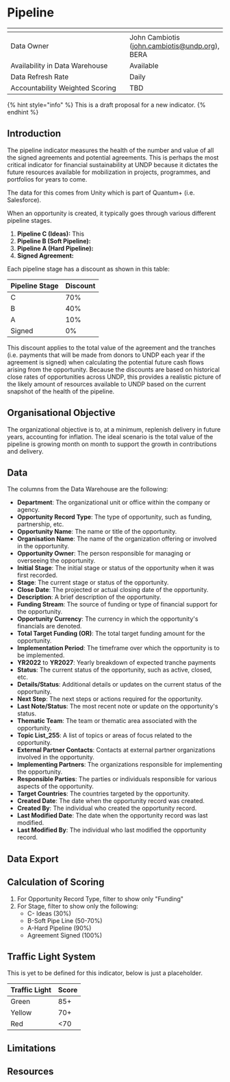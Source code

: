 # Pipeline

<table data-header-hidden><thead><tr><th width="289"></th><th></th></tr></thead><tbody><tr><td>Data Owner</td><td>John Cambiotis (<a href="mailto:john.cambiotis@undp.org">john.cambiotis@undp.org</a>), BERA</td></tr><tr><td>Availability in Data Warehouse</td><td>Available</td></tr><tr><td>Data Refresh Rate</td><td>Daily</td></tr><tr><td>Accountability Weighted Scoring</td><td>TBD</td></tr></tbody></table>

{% hint style="info" %}
This is a draft proposal for a new indicator.
{% endhint %}

## Introduction

The pipeline indicator measures the health of the number and value of all the signed agreements and potential agreements. This is perhaps the most critical indicator for financial sustainability at UNDP because it dictates the future resources available for mobilization in projects, programmes, and portfolios for years to come. 

The data for this comes from Unity which is part of Quantum+ (i.e. Salesforce).

When an opportunity is created, it typically goes through various different pipeline stages. 

1. **Pipeline C (Ideas):** This 
2. **Pipeline B (Soft Pipeline):**
3. **Pipeline A (Hard Pipeline):**
4. **Signed Agreement:** 

Each pipeline stage has a discount as shown in this table:

| Pipeline Stage  | Discount |
| --------------- | ----- |
| C           | 70%   |
| B          | 40%   |
| A          | 10%   |
| Signed             | 0%   |


This discount applies to the total value of the agreement and the tranches (i.e. payments that will be made from donors to UNDP each year if the agreement is signed) when calculating the potential future cash flows arising from the opportunity. Because the discounts are based on historical close rates of opportunities across UNDP, this provides a realistic picture of the likely amount of resources available to UNDP based on the current snapshot of the health of the pipeline.


## Organisational Objective

The organizational objective is to, at a minimum, replenish delivery in future years, accounting for inflation. The ideal scenario is the total value of the pipeline is growing month on month to support the growth in contributions and delivery.


## Data

The columns from the Data Warehouse are the following:

* **Department**: The organizational unit or office within the company or agency.
* **Opportunity Record Type**: The type of opportunity, such as funding, partnership, etc.
* **Opportunity Name**: The name or title of the opportunity.
* **Organisation Name**: The name of the organization offering or involved in the opportunity.
* **Opportunity Owner**: The person responsible for managing or overseeing the opportunity.
* **Initial Stage**: The initial stage or status of the opportunity when it was first recorded.
* **Stage**: The current stage or status of the opportunity.
* **Close Date**: The projected or actual closing date of the opportunity.
* **Description**: A brief description of the opportunity.
* **Funding Stream**: The source of funding or type of financial support for the opportunity.
* **Opportunity Currency**: The currency in which the opportunity's financials are denoted.
* **Total Target Funding (OR)**: The total target funding amount for the opportunity.
* **Implementation Period**: The timeframe over which the opportunity is to be implemented.
* **YR2022** to **YR2027**: Yearly breakdown of expected tranche payments
* **Status**: The current status of the opportunity, such as active, closed, etc.
* **Details/Status**: Additional details or updates on the current status of the opportunity.
* **Next Step**: The next steps or actions required for the opportunity.
* **Last Note/Status**: The most recent note or update on the opportunity's status.
* **Thematic Team**: The team or thematic area associated with the opportunity.
* **Topic List\_255**: A list of topics or areas of focus related to the opportunity.
* **External Partner Contacts**: Contacts at external partner organizations involved in the opportunity.
* **Implementing Partners**: The organizations responsible for implementing the opportunity.
* **Responsible Parties**: The parties or individuals responsible for various aspects of the opportunity.
* **Target Countries**: The countries targeted by the opportunity.
* **Created Date**: The date when the opportunity record was created.
* **Created By**: The individual who created the opportunity record.
* **Last Modified Date**: The date when the opportunity record was last modified.
* **Last Modified By**: The individual who last modified the opportunity record.


## Data Export

## Calculation of Scoring


1. For Opportunity Record Type, filter to show only "Funding"
2. For Stage, filter to show only the following:
   * C- Ideas (30%)
   * B-Soft Pipe Line (50-70%)
   * A-Hard Pipeline (90%)
   * Agreement Signed (100%)



## Traffic Light System

This is yet to be defined for this indicator, below is just a placeholder. 

| Traffic Light | Score |
| ------------- | ----- |
| Green         | 85+   |
| Yellow        | 70+   |
| Red           | <70   |


## Limitations 

## Resources